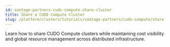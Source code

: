 ```yaml
---
id: vantage-partners-cudo-compute-share-cluster
title: Share a CUDO Compute Cluster
slug: /platform/clusters/tutorials/vantage-partners/cudo-compute/share-cluster
---
```


Learn how to share CUDO Compute clusters while maintaining cost visibility and global resource management across distributed infrastructure.
